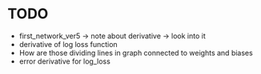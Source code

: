 # TODO
* first_network_ver5 -> note about derivative -> look into it
* derivative of log loss function
* How are those dividing lines in graph connected to weights and biases
* error derivative for log_loss